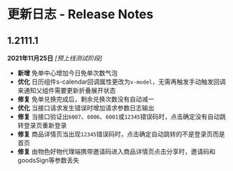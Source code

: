 # 更新日志 - Release Notes

## 1.2111.1
**2021年11月25日** *[预上线测试阶段]*

* **新增** 免单中心增加今日免单次数气泡
* **优化** 日历组件s-calendar回调属性更改为`v-model`，无需再触发手动触发回调来通知父组件需要更新折叠展开状态
* **修复** 免单兑换完成后，剩余兑换次数没有自动减一
* **优化** 当接口请求发生错误时增加请求参数日志输出
* **修复** 当接口验证出`6007`、`6006`、`6001`或`12345`错误码时，点击确定没有自动跳转登录页重新登录
* **修复** 商品详情页当出现`12345`错误码时，点击确定自动跳转的不是登录页而是首页
* **修复** 由物色好物代理端携带邀请码进入商品详情页点击分享时，邀请码和goodsSign等参数丢失